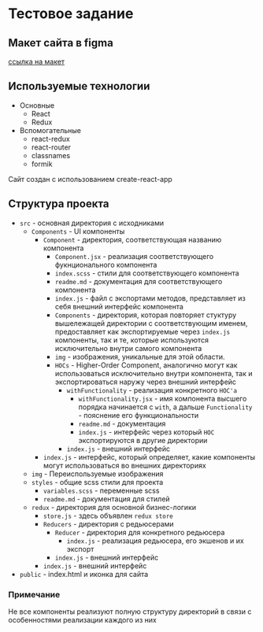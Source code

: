 # Тестовое задание

## Макет сайта в figma

[ссылка на макет](https://www.figma.com/file/w7yaFmRCdmxcaWfOlEoihy/test-site?node-id=0%3A1)

## Используемые технологии

* Основные
  * React
  * Redux
* Вспомогательные
  * react-redux
  * react-router
  * classnames
  * formik

Сайт создан с использованием create-react-app

## Структура проекта

* ```src``` - основная директория с исходниками
  * ```Components``` - UI компоненты
    * ```Component``` - директория, соответствующая названию компонента
      * ```Component.jsx``` - реализация соответствующего фукнционального компонента
      * ```index.scss``` - стили для соответствующего компонента
      * ```readme.md``` - документация для соответствующего компонента
      * ```index.js``` - файл с экспортами методов, представляет из себя внешний интерфейс компонента
      * ```Components``` - директория, которая повторяет стуктуру вышележащей директории с соответствующим именем, предоставляет как экспортируемые через ```index.js``` компоненты, так и те, которые используются исключительно внутри самого компонента
      * ```img``` - изображения, уникальные для этой области.
      * ```HOCs``` - Higher-Order Component, аналогично могут как использоваться исключительно внутри компонента, так и экспортироваться наружу через внешний интерфейс
        * ```withFunctionality``` - реализация конкретного ```HOC'а```
          * ```withFunctionality.jsx``` - имя компонента высшего порядка начинается с ```with```, а дальше ```Functionality``` - пояснение его функциональности
          * ```readme.md``` - документация
          * ```index.js``` - интерфейс через который ```HOC``` экспортируются в другие директории
        * ```index.js``` - внешний интерфейс
    * ```index.js``` - интерфейс, который определяет, какие компоненты могут использоваться во внешних директориях
  * ```img``` - Переиспользуемые изображения
  * ```styles``` - общие scss стили для проекта
    * ```variables.scss``` - переменные scss
    * ```readme.md``` - документация для стилей
  * ```redux``` - директория для основной бизнес-логики
    * ```store.js``` - здесь объявлен ```redux store```
    * ```Reducers``` - директория с редьюсерами
      * ```Reducer``` - директория для конкретного редьюсера
        * ```index.js``` - реализация редьюсера, его экшенов и их экспорт
      * ```index.js``` - внешний интерфейс
    * ```index.js``` - внешний интерфейс
* ```public``` - index.html и иконка для сайта

### Примечание

Не все компоненты реализуют полную структуру директорий в связи с особенностями реализации каждого из них
